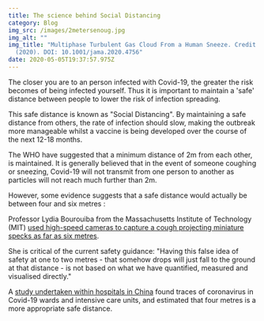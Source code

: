 ```yaml
---
title: The science behind Social Distancing
category: Blog
img_src: /images/2metersenoug.jpg
img_alt: ""
img_title: "Multiphase Turbulent Gas Cloud From a Human Sneeze. Credit: JAMA
  (2020). DOI: 10.1001/jama.2020.4756"
date: 2020-05-05T19:37:57.975Z
---
```

The closer you are to an person infected with Covid-19, the greater the risk becomes of being infected yourself.  Thus it is important to maintain a 'safe' distance between people to lower the risk of infection spreading.  

This safe distance is known as "Social Distancing".  By maintaining a safe distance from others, the rate of infection should slow, making the outbreak more manageable whilst a vaccine is being developed over the course of the next 12-18 months.

The WHO have suggested that a minimum distance of 2m from each other, is maintained.  It is generally believed that in the event of someone coughing or sneezing, Covid-19 will not transmit from one person to another as particles will not reach much further than 2m.  

However, some evidence suggests that a safe distance would actually be between four and six metres :

Professor Lydia Bourouiba from the Massachusetts Institute of Technology (MIT) [used high-speed cameras to capture a cough projecting miniature specks as far as six metres](https://jamanetwork.com/journals/jama/fullarticle/2763852).

She is critical of the current safety guidance: "Having this false idea of safety at one to two metres - that somehow drops will just fall to the ground at that distance - is not based on what we have quantified, measured and visualised directly."

A [study undertaken within hospitals in China](https://wwwnc.cdc.gov/eid/article/26/7/20-0885_article) found traces of coronavirus in Covid-19 wards and intensive care units, and estimated that four metres is a more appropriate safe distance.